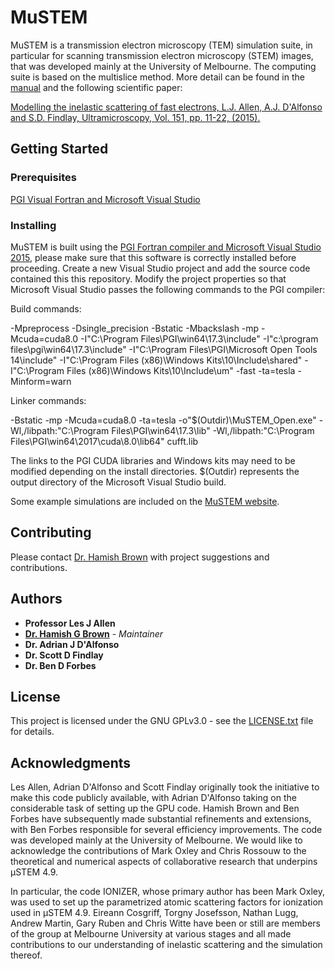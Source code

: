 # MuSTEM

MuSTEM is a transmission electron microscopy (TEM) simulation suite, in particular for scanning transmission electron microscopy (STEM) images, that was developed mainly at the University of Melbourne. The computing suite is based on the multislice
method. More detail can be found in the [manual](http://tcmp.ph.unimelb.edu.au/mustem/documentation.html) and the following scientific paper:

[Modelling the inelastic scattering of fast electrons,
L.J. Allen, A.J. D'Alfonso and S.D. Findlay,
Ultramicroscopy, Vol. 151, pp. 11-22, (2015).](http://www.sciencedirect.com/science/article/pii/S0304399114002034)

## Getting Started


### Prerequisites

[PGI Visual Fortran and Microsoft Visual Studio](https://www.pgroup.com/products/pvf.htm)

### Installing

MuSTEM is built using the [PGI Fortran compiler and Microsoft Visual Studio 2015](https://www.pgroup.com/products/pvf.htm), please make sure that this software is correctly installed before proceeding. Create a new Visual Studio project and add the source code contained this this repository. Modify the project properties so that Microsoft Visual Studio passes the following commands to the PGI compiler:

Build commands:

-Mpreprocess -Dsingle_precision -Bstatic -Mbackslash -mp -Mcuda=cuda8.0 -I"C:\Program Files\PGI\win64\17.3\include" -I"c:\program files\pgi\win64\17.3\include" -I"C:\Program Files\PGI\Microsoft Open Tools 14\include" -I"C:\Program Files (x86)\Windows Kits\10\Include\shared" -I"C:\Program Files (x86)\Windows Kits\10\Include\um" -fast -ta=tesla -Minform=warn 

Linker commands:

-Bstatic -mp -Mcuda=cuda8.0 -ta=tesla -o"$(Outdir)\MuSTEM_Open.exe" -Wl,/libpath:"C:\Program Files\PGI\win64\17.3\lib" -Wl,/libpath:"C:\Program Files\PGI\win64\2017\cuda\8.0\lib64" cufft.lib 

The links to the PGI CUDA libraries and Windows kits may need to be modified depending on the install directories. $(Outdir) represents the output directory of the Microsoft Visual Studio build.

Some example simulations are included on the [MuSTEM website](http://tcmp.ph.unimelb.edu.au/mustem/download.php).


## Contributing

Please contact [Dr. Hamish Brown](https://github.com/HamishGBrown) with project suggestions and contributions.

## Authors
* **Professor Les J Allen**
* [**Dr. Hamish G Brown**](https://github.com/HamishGBrown) - *Maintainer*
* **Dr. Adrian J D'Alfonso**
* **Dr. Scott D Findlay**
* **Dr. Ben D Forbes**


## License

This project is licensed under the GNU GPLv3.0 - see the [LICENSE.txt](LICENSE.txt) file for details.


## Acknowledgments

Les Allen, Adrian D'Alfonso and Scott Findlay originally took the initiative to make this code publicly available, with Adrian D'Alfonso taking on the considerable task of setting up the GPU code. Hamish Brown and Ben Forbes have subsequently made substantial refinements and extensions, with Ben Forbes responsible for several efficiency improvements. The code was developed mainly at the University of Melbourne. We would like to acknowledge the contributions of Mark Oxley and Chris Rossouw to the theoretical and numerical aspects of collaborative research that underpins μSTEM 4.9.

In particular, the code IONIZER, whose primary author has been Mark Oxley, was used to set up the parametrized atomic scattering factors for ionization used in μSTEM 4.9. Eireann Cosgriff, Torgny Josefsson, Nathan Lugg, Andrew Martin, Gary Ruben and Chris Witte have been or still are members of the group at Melbourne University at various stages and all made contributions to our understanding of inelastic scattering and the simulation thereof. 

